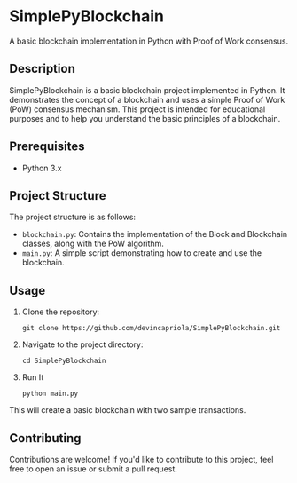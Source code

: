 # SimplePyBlockchain

A basic blockchain implementation in Python with Proof of Work consensus.

## Description

SimplePyBlockchain is a basic blockchain project implemented in Python. It demonstrates the concept of a blockchain and uses a simple Proof of Work (PoW) consensus mechanism. This project is intended for educational purposes and to help you understand the basic principles of a blockchain.

## Prerequisites

- Python 3.x

## Project Structure

The project structure is as follows:

- `blockchain.py`: Contains the implementation of the Block and Blockchain classes, along with the PoW algorithm.
- `main.py`: A simple script demonstrating how to create and use the blockchain.

## Usage

1. Clone the repository:

    ```
   git clone https://github.com/devincapriola/SimplePyBlockchain.git
   ```


3. Navigate to the project directory:

    ```
    cd SimplePyBlockchain
    ```

3. Run It

    ```
    python main.py
    ```

This will create a basic blockchain with two sample transactions.

## Contributing

Contributions are welcome! If you'd like to contribute to this project, feel free to open an issue or submit a pull request.
